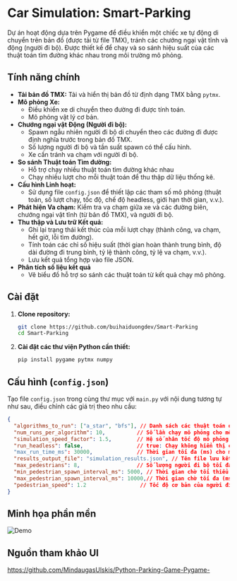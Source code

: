 # Car Simulation: Smart-Parking

Dự án hoạt động dựa trên Pygame để điều khiển một chiếc xe tự động di chuyển trên bản đồ (được tải từ file TMX), tránh các chướng ngại vật tĩnh và động (người đi bộ). Được thiết kế để chạy và so sánh hiệu suất của các thuật toán tìm đường khác nhau trong môi trường mô phỏng.

## Tính năng chính

*   **Tải bản đồ TMX:** Tải và hiển thị bản đồ từ định dạng TMX bằng `pytmx`.
*   **Mô phỏng Xe:**
    *   Điều khiển xe di chuyển theo đường đi được tính toán.
    *   Mô phỏng vật lý cơ bản.
*   **Chướng ngại vật Động (Người đi bộ):**
    *   Spawn ngẫu nhiên người đi bộ di chuyển theo các đường đi được định nghĩa trước trong bản đồ TMX.
    *   Số lượng người đi bộ và tần suất spawn có thể cấu hình.
    *   Xe cần tránh va chạm với người đi bộ.
*   **So sánh Thuật toán Tìm đường:**
    *   Hỗ trợ chạy nhiều thuật toán tìm đường khác nhau
    *   Chạy nhiều lượt cho mỗi thuật toán để thu thập dữ liệu thống kê.
*   **Cấu hình Linh hoạt:**
    *   Sử dụng file `config.json` để thiết lập các tham số mô phỏng (thuật toán, số lượt chạy, tốc độ, chế độ headless, giới hạn thời gian, v.v.).
*   **Phát hiện Va chạm:** Kiểm tra va chạm giữa xe và các đường biên, chướng ngại vật tĩnh (từ bản đồ TMX), và người đi bộ.
*   **Thu thập và Lưu trữ Kết quả:**
    *   Ghi lại trạng thái kết thúc của mỗi lượt chạy (thành công, va chạm, hết giờ, lỗi tìm đường).
    *   Tính toán các chỉ số hiệu suất (thời gian hoàn thành trung bình, độ dài đường đi trung bình, tỷ lệ thành công, tỷ lệ va chạm, v.v.).
    *   Lưu kết quả tổng hợp vào file JSON.
*   **Phân tích số liệu kết quả**
    *   Vẽ biểu đồ hỗ trợ so sánh các thuật toán từ kết quả chạy mô phỏng.
## Cài đặt

1.  **Clone repository:**
    ```bash
    git clone https://github.com/buihaiduongdev/Smart-Parking
    cd Smart-Parking
    ```

2.  **Cài đặt các thư viện Python cần thiết:**
    ```bash
    pip install pygame pytmx numpy
    ```

## Cấu hình (`config.json`)

Tạo file `config.json` trong cùng thư mục với `main.py` với nội dung tương tự như sau, điều chỉnh các giá trị theo nhu cầu:

```json
{
  "algorithms_to_run": ["a_star", "bfs"], // Danh sách các thuật toán để chạy (tên phải khớp với hàm trong pathfinding_algorithms.py)
  "num_runs_per_algorithm": 10,          // Số lần chạy mô phỏng cho mỗi thuật toán
  "simulation_speed_factor": 1.5,        // Hệ số nhân tốc độ mô phỏng (1.0 là bình thường)
  "run_headless": false,                 // true: Chạy không hiển thị cửa sổ; false: Hiển thị cửa sổ Pygame
  "max_run_time_ms": 30000,              // Thời gian tối đa (ms) cho một lượt chạy trước khi bị tính là timeout
  "results_output_file": "simulation_results.json", // Tên file lưu kết quả
  "max_pedestrians": 8,                  // Số lượng người đi bộ tối đa trên bản đồ cùng lúc
  "min_pedestrian_spawn_interval_ms": 5000, // Thời gian chờ tối thiểu (ms) giữa các lần spawn người đi bộ
  "max_pedestrian_spawn_interval_ms": 10000,// Thời gian chờ tối đa (ms) giữa các lần spawn người đi bộ
  "pedestrian_speed": 1.2                 // Tốc độ cơ bản của người đi bộ (sẽ được nhân với simulation_speed_factor)
}
```

## Minh họa phần mền
![Demo](https://raw.githubusercontent.com/buihaiduongdev/project-images/blob/main/Smart-Parking/smart-parking-demo.png)
## Nguồn tham khảo UI
https://github.com/MindaugasUlskis/Python-Parking-Game-Pygame-
